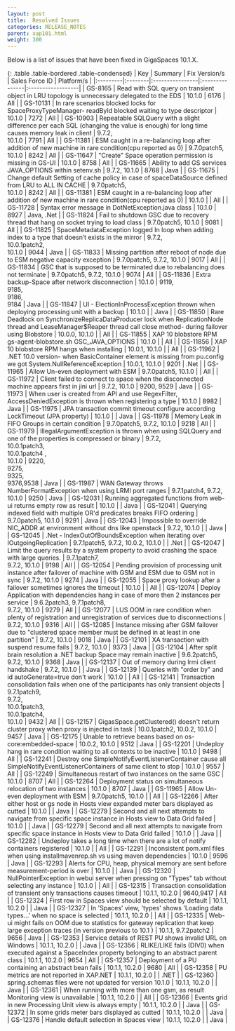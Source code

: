 ```yaml
---
layout: post
title:  Resolved Issues
categories: RELEASE_NOTES
parent: xap101.html
weight: 300
---
```



Below is a list of issues that have been fixed in GigaSpaces 10.1.X.



{: .table .table-bordered .table-condensed}
| Key | Summary | Fix Version/s | Sales Force ID | Platform/s |
|:---------|:--------|:----------------|:---------------|:------------------|
| GS-8165 | Read with SQL query on transient object in LRU topology is unnecessary delegated to the EDS | 10.1.0 | 6176 | All |
| <nobr>GS-10131</nobr> | In rare scenarios blocked locks for SpaceProxyTypeManager- readById blocked waiting to type descriptor | 10.1.0 | 7272 | All |
| GS-10903 | Repeatable SQLQuery with a slight difference per each SQL (changing the value is enough) for long time causes memory leak in client | 9.7.2,<br> 10.1.0 | 7791 | All |
| GS-11381 | ESM caught in a re-balancing loop after addition of new machine in rare condition(cpu reported as 0) | 9.7.0patch5, <br>10.1.0 | 8242 | All |
| GS-11647 | "Create" Space operation permission is missing in GS-UI | 10.1.0 | 8758 | All |
| GS-11665 | Ability to add GS services JAVA_OPTIONS within setenv.sh | 9.7.2, 10.1.0 | 8768 | Java |
| GS-11675 | Change default Setting of cache policy in case of spaceDataSource defined from LRU to ALL IN CACHE | 9.7.0patch5, <br>10.1.0 | 8242 | All |
| GS-11381 | ESM caught in a re-balancing loop after addition of new machine in rare condition(cpu reported as 0) | 10.1.0 | | All |
| GS-11728 | Syntax error message in DotNetException.java class | 10.1.0 | 8927 | Java, .Net |
| GS-11824 | Fail to shutdown GSC due to recovery thread that hang on socket trying to load class | 9.7.0patch5, 10.1.0 | 9081 | All |
| GS-11825 | SpaceMetadataException logged In loop when adding index to a type that doesn’t exists in the mirror | 9.7.2, <br>10.0.1patch2,<br> 10.1.0 | 9044 | Java |
| GS-11833 | Missing partition after reboot of node due to ESM negative capacity exception | 9.7.0patch5, 9.7.2, 10.1.0 | 9017 | All |
| GS-11834 | GSC that is supposed to be terminated due to rebalancing does not terminate | 9.7.0patch5, 9.7.2, 10.1.0 | 9074 | All |
| GS-11836 | Extra backup-Space after network disconnection | 10.1.0 |  9119,<br>9185,<br>9186,<br>9184 | Java |
| GS-11847 | UI - ElectionInProcessException thrown when deploying processing unit with a backup | 10.1.0 |  | Java |
| GS-11850 | Rare Deadlock on SynchronizeReplicaDataProducer lock when ReplicationNode thread and LeaseManager$Reaper thread call close method- during failover using Blobstore | 10.0.0, 10.1.0 |  | All |
| GS-11855 | XAP 10 blobstore RPM gs-agent-blobstore.sh GSC_JAVA_OPTIONS | 10.1.0 |  | All |
| GS-11856 | XAP 10 blobstore RPM hangs when installing | 10.0.1, 10.1.0 |  | All |
| GS-11962 | .NET 10.0 version- when BasicContainer element is missing from pu.config we got System.NullReferenceException | 10.0.1, 10.1.0 | 9201 | .Net |
| GS-11965 | Allow Un-even deployment with ESM | 9.7.0patch5, 10.1.0 |  | All |
| GS-11972 | Client failed to connect to space when the disconnected machine appears first in jini url | 9.7.2, 10.1.0 | 9200, 9529 | Java |
| GS-11973 | When user is created from API and use RegexFilter, AccessDeniedException is thrown when registering a type | 10.1.0 |	8982 | Java |
| GS-11975 | JPA transaction commit timeout configure according LockTimeout (JPA property) | 10.1.0 |  | Java |
| GS-11978 | Memory Leak in FIFO Groups in certain condition | 9.7.0patch5, 9.7.2, 10.1.0 | 9218 | All |
| GS-11979 | IllegalArgumentException is thrown when using SQLQuery and one of the properties is compressed or binary | 9.7.2, <br>10.0.1patch3,<br> 10.0.1patch4 ,<br>10.1.0 | 9220,<br>9275,<br>9325,<br>9376,9538 | Java |
| GS-11987 | WAN Gateway throws NumberFormatException when using LRMI port ranges | 9.7.1patch4, 9.7.2, 10.1.0 | 9250 | Java |
| GS-12031 | Running aggregated functions from web-ui returns empty row as result | 10.1.0 |  | Java |
| GS-12041 | Querying indexed field with multiple OR'd predicates breaks FIFO ordering | 9.7.0patch5, 10.1.0 |  	9291 | Java |
| GS-12043 | Impossible to override NIC_ADDR at environment without dns like openstack | 9.7.2, 10.1.0 |  | Java |
| GS-12045 | .Net - IndexOutOfBoundsException when iterating over IOutgoingReplication | 9.7.1patch5, 9.7.2, 10.0.2, 10.1.0 |  | .Net |
| GS-12047 | Limit the query results by a system property to avoid crashing the space with large queries. | 9.7.1patch7, <br>9.7.2, 10.1.0 | 9198 | All |
| GS-12054 | Pending provision of processing unit instance after failover of machine with GSM and ESM due to GSM not in sync  | 9.7.2, 10.1.0 | 9274 | Java |
| GS-12055 | Space proxy lookup after a failover sometimes ignores the timeout | 10.1.0 |  | All |
| GS-12074 | Deploy Application with dependencies hang in case of more then 2 instances per service | 	9.6.2patch3, 9.7.1patch8,<br> 9.7.2, 10.1.0 | 9279 | All |
| GS-12077 | LUS OOM in rare condition when plenty of registration and unregistration of services due to disconnections | 9.7.2, 10.1.0 | 9316 | All |
| GS-12085 | Instance missing after GSM failover due to "clustered space member must be defined in at least in one partition"  | 9.7.2, 10.1.0 | 9018 | Java |
| GS-12101 | XA transaction with suspend resume fails | 9.7.2, 10.1.0 | 9373 | Java |
| GS-12104 | After split brain resolution a .NET backup Space may remain inactive | 9.6.2patch5, 9.7.2, 10.1.0  | 9368 | Java |
| GS-12137 | Out of memory during lrmi client handshake | 9.7.2, 10.1.0 |  | Java |
| GS-12139 | Queries with "order by" and id autoGenerate=true don't work | 10.1.0 |  | All |
| GS-12141 | Transaction consolidation fails when one of the participants has only transient objects | 9.7.1patch9,<br> 9.7.2, <br>10.0.1patch3,<br> 10.0.1patch4, <br>10.1.0 | 9432 | All |
| GS-12157 | GigasSpace.getClustered() doesn't return cluster proxy when proxy is injected in task | 10.0.1patch2, 10.0.2, 10.1.0 | 9457 | Java |
| GS-12175 | Unable to retrieve beans based on os-core:embedded-space | 10.0.2, 10.1.0 | 9512 | Java |
| GS-12201 | Undeploy hang in rare condition waiting to all contexts to be inactive | 10.1.0 | 9498 | All |
| GS-12241 | Destroy one SimpleNotifyEventListenerContainer cause all SimpleNotifyEventListenerContainers of same client to stop | 10.1.0 | 9557 | All |
| GS-12249 | Simultaneous restart of two instances on the same GSC | 10.1.0 | 8707 | All |
| GS-12264 | Deployment status on simultaneous relocation of two instances | 10.1.0 | 8707 | Java |
| GS-11965 | Allow Un-even deployment with ESM | 9.7.0patch5, 10.1.0 |  | All |
| GS-12266 | After either host or gs node in Hosts view expanded meter bars displayed as cutted | 10.1.0 |  | Java |
| GS-12279 | Second and all next attempts to navigate from specific space instance in Hosts view to Data Grid failed | 10.1.0 |  | Java |
| GS-12279 | Second and all next attempts to navigate from specific space instance in Hosts view to Data Grid failed | 10.1.0 |  | Java |
| GS-12282 | Undeploy takes a long time when there are a lot of notify containers registered | 10.1.0 |  | All |
| GS-12291 | Inconsistent pom.xml files when using installmavenrep.sh vs using maven dependencies | 10.1.0 |  	9596 | Java |
| GS-12293 | Alerts for CPU, heap, physical memory are sent before measurement-period is over | 10.1.0 |  | Java |
| GS-12320 | NullPointerException in webui server when pressing on "Types" tab without selecting any instance | 10.1.0 |  | All |
| GS-12315 | Transaction consolidation of transient only transactions causes timeout | 10.1.1, 10.2.0 | 9640,9417 | All |
| GS-12324 | First row in Spaces view should be selected by default | 10.1.1, 10.2.0 |  | Java |
| GS-12327 | In 'Spaces' view, 'types' shows 'Loading data types...' when no space is selected | 10.1.1, 10.2.0 | | All |
| GS-12335 | Web-ui might fails on OOM due to statistics for gateway replication that keep large exception traces (in version previous to 10.1 ) | 10.1.1, 9.7.2patch2 | 9656 | Java |
| GS-12353 | Service details of REST PU shows invalid URL on Windows | 10.1.1, 10.2.0 |  | Java |
| GS-12356 | RLIKE/LIKE fails (DIV0) when executed against a SpaceIndex property belonging to an abstract parent class | 10.1.1, 10.2.0 | 9654 | All |
| GS-12357 | Deployment of a PU containing an abstract bean fails | 10.1.1, 10.2.0 |  9680 | All |
| GS-12358 | PU metrics are not reported in XAP.NET | 10.1.1, 10.2.0 |  | .NET |
| GS-12360 | spring.schemas files were not updated for version 10.1.0 | 10.1.1, 10.2.0 |  | Java |
| GS-12361 | When running with more than one gsm, as result Monitoring view is unavailable | 10.1.1, 10.2.0 |  | All |
| GS-12366 | Events grid in new Processing Unit view is always empty | 10.1.1, 10.2.0 | | Java |
| GS-12372 | In some grids meter bars displayed as cutted | 10.1.1, 10.2.0 | | Java |
| GS-12376 | Handle default selection in Spaces view | 10.1.1, 10.2.0 | | Java |
